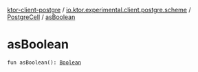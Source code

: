 [ktor-client-postgre](../../index.md) / [io.ktor.experimental.client.postgre.scheme](../index.md) / [PostgreCell](index.md) / [asBoolean](./as-boolean.md)

# asBoolean

`fun asBoolean(): `[`Boolean`](https://kotlinlang.org/api/latest/jvm/stdlib/kotlin/-boolean/index.html)